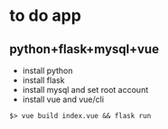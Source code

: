 to do app
=========
## python+flask+mysql+vue
* install python
* install flask
* install mysql and set root account
* install vue and vue/cli
```shell script
$> vue build index.vue && flask run
```
